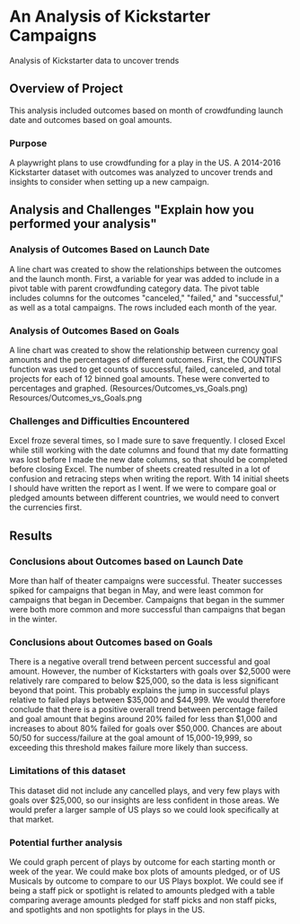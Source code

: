 # An Analysis of Kickstarter Campaigns
Analysis of Kickstarter data to uncover trends

## Overview of Project
This analysis included outcomes based on month of crowdfunding launch date and outcomes based on goal amounts. 

### Purpose
A playwright plans to use crowdfunding for a play in the US. A 2014-2016 Kickstarter dataset with outcomes was analyzed to uncover trends and insights to consider when setting up a new campaign. 

## Analysis and Challenges   "Explain how you performed your analysis"

### Analysis of Outcomes Based on Launch Date
A line chart was created to show the relationships between the outcomes and the launch month. First, a variable for year was added to include in a pivot table with parent crowdfunding category data. The pivot table includes columns for the outcomes "canceled," "failed," and "successful," as well as a total campaigns. The rows included each month of the year. 


### Analysis of Outcomes Based on Goals
A line chart was created to show the relationship between currency goal amounts and the percentages of different outcomes. First, the COUNTIFS function was used to get counts of successful, failed, canceled, and total projects for each of 12 binned goal amounts. These were converted to percentages and graphed. 
(Resources/Outcomes_vs_Goals.png)
Resources/Outcomes_vs_Goals.png


### Challenges and Difficulties Encountered
Excel froze several times, so I made sure to save frequently. I closed Excel while still working with the date columns and found that my date formatting was lost before I made the new date columns, so that should be completed before closing Excel. The number of sheets created resulted in a lot of confusion and retracing steps when writing the report. With 14 initial sheets I should have written the report as I went. If we were to compare goal or pledged amounts between different countries, we would need to convert the currencies first.

## Results

### Conclusions about Outcomes based on Launch Date
More than half of theater campaigns were successful. Theater successes spiked for campaigns that began in May, and were least common for campaigns that began in December. Campaigns that began in the summer were both more common and more successful than campaigns that began in the winter. 

### Conclusions about Outcomes based on Goals
There is a negative overall trend between percent successful and goal amount. However, the number of Kickstarters with goals over $2,5000 were relatively rare compared to below $25,000, so the data is less significant beyond that point. This probably explains the jump in successful plays relative to failed plays between $35,000 and $44,999. We would therefore conclude that there is a positive overall trend between percentage failed and goal amount that begins around 20% failed for less than $1,000 and increases to about 80% failed for goals over $50,000. Chances are about 50/50 for success/failure at the goal amount of 15,000-19,999, so exceeding this threshold makes failure more likely than success.

### Limitations of this dataset
This dataset did not include any cancelled plays, and very few plays with goals over $25,000, so our insights are less confident in those areas. We would prefer a larger sample of US plays so we could look specifically at that market. 

### Potential further analysis 
We could graph percent of plays by outcome for each starting month or week of the year. 
We could make box plots of amounts pledged, or of US Musicals by outcome to compare to our US Plays boxplot. 
We could see if being a staff pick or spotlight is related to amounts pledged with a table comparing average amounts pledged for staff picks and non staff picks, and spotlights and non spotlights for plays in the US. 
